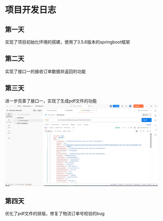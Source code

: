 # 项目开发日志
## 第一天
实现了项目初始化环境的搭建，使用了3.5.6版本的springboot框架
## 第二天
实现了接口一的接收订单数据并返回的功能
## 第三天
进一步完善了接口一，实现了生成pdf文件的功能
![postman测试结果](img.png)
## 第四天
优化了pdf文件的排版，修复了物流订单号校验的bug
